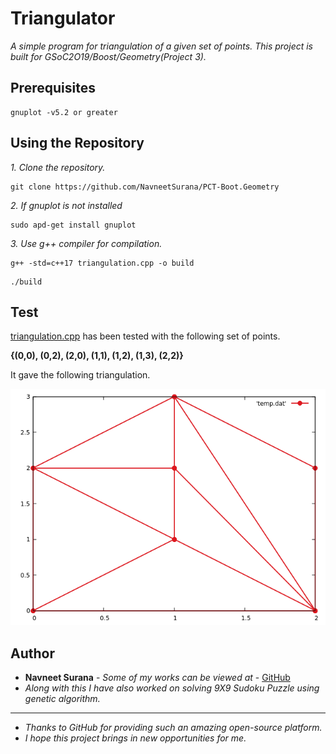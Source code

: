 # Triangulator
 *A simple program for triangulation of a given set of points. This project is built for  GSoC2O19/Boost/Geometry(Project 3).*
## Prerequisites

```
gnuplot -v5.2 or greater
```

## Using the Repository 

*1.  Clone the repository.*
```
git clone https://github.com/NavneetSurana/PCT-Boot.Geometry
```

*2.  If gnuplot is not installed*
```
sudo apd-get install gnuplot
```

*3. Use g++ compiler for compilation.*
```
g++ -std=c++17 triangulation.cpp -o build
```
```
./build
```
## Test
[triangulation.cpp](src/triangulation.cpp) has been tested with the following set of points.

**{(0,0), (0,2), (2,0), (1,1), (1,2), (1,3), (2,2)}**

It gave the following triangulation.


![plot.png](other/plot.png)

## Author

* **Navneet Surana** - *Some of my works can be viewed at* - [GitHub](https://github.com/NavneetSurana)
* *Along with this I have also worked on solving 9X9 Sudoku Puzzle using genetic algorithm.*
---
* *Thanks to GitHub for providing such an amazing open-source platform.*
* *I hope this project brings in new opportunities for me.*

 



